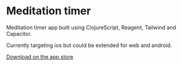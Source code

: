 # Meditation timer

Meditation timer app built using ClojureScript, Reagent, Tailwind and Capacitor.  

Currently targeting ios but could be extended for web and android.  

[Download on the app store](https://apps.apple.com/sa/app/dhy%C4%81na-meditation-timer/id6463031900)